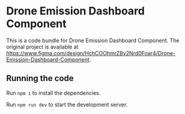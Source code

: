 
  # Drone Emission Dashboard Component

  This is a code bundle for Drone Emission Dashboard Component. The original project is available at https://www.figma.com/design/HchCOOhmrZBv2Nrd0Foar4/Drone-Emission-Dashboard-Component.

  ## Running the code

  Run `npm i` to install the dependencies.

  Run `npm run dev` to start the development server.
  